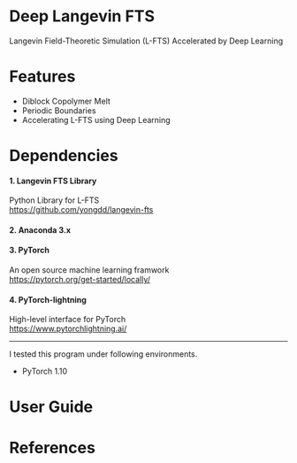 # Deep Langevin FTS
Langevin Field-Theoretic Simulation (L-FTS) Accelerated by Deep Learning

# Features
* Diblock Copolymer Melt
* Periodic Boundaries  
* Accelerating L-FTS using Deep Learning

# Dependencies
#### 1. Langevin FTS Library
  Python Library for L-FTS   
  https://github.com/yongdd/langevin-fts

#### 2. Anaconda 3.x

#### 3. PyTorch
  An open source machine learning framwork   
  https://pytorch.org/get-started/locally/

#### 4. PyTorch-lightning
  High-level interface for PyTorch   
  https://www.pytorchlightning.ai/

* * *
I tested this program under following environments.  
+ PyTorch 1.10 

# User Guide

# References
